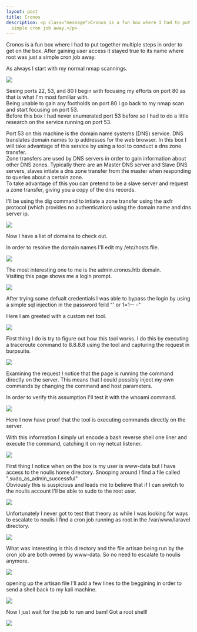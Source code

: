 ```yaml
---
layout: post
title: Cronos
description: <p class="message">Cronos is a fun box where I had to put together multiple steps in order to get on the box. After gaining user access it stayed true to its name where root was just a 
  simple cron job away.</p>
---
```


<p class="message">
  Cronos is a fun box where I had to put together multiple steps in order to get on the box. After gaining user access it stayed true to its name where root was just a 
  simple cron job away. 
</p>

As always I start with my normal nmap scannings.

<img src="https://raw.githubusercontent.com/lukej2680/lukej2680.github.io/master/_images/cronos/nmap.png">

Seeing ports 22, 53, and 80 I begin with focusing my efforts on port 80 as that is what I'm most familiar with.\
Being unable to gain any footholds on port 80 I go back to my nmap scan and start focusing on port 53.\
Before this box I had never enumerated port 53 before so I had to do a little research on the service running on port 53.

<p class="message">Port 53 on this machine is the domain name systems (DNS) service. DNS translates domain names to ip addresses for the web browser. 
In this box I will take advantage of this service by using a tool to conduct a dns zone transfer.
<br>
Zone transfers are used by DNS servers in order to gain information about other DNS zones. Typically there are an Master DNS server and Slave DNS servers, slaves
intiate a dns zone transfer from the master when responding to queries about a certain zone. 
<br>
To take advantage of this you can pretend to be a slave server and request a zone transfer, giving you a copy of the dns records.  
</p>

I'll be using the dig command to intiate a zone transfer using the axfr protocol (which provides no authentication) using the domain name and dns server ip.

<img src="https://raw.githubusercontent.com/lukej2680/lukej2680.github.io/master/_images/cronos/dig.png">

Now I have a list of domains to check out.

In order to resolve the domain names I'll edit my /etc/hosts file.

<img src="https://raw.githubusercontent.com/lukej2680/lukej2680.github.io/master/_images/cronos/hosts.png">

The most interesting one to me is the admin.cronos.htb domain.\
Visiting this page shows me a login prompt.

<img src="https://raw.githubusercontent.com/lukej2680/lukej2680.github.io/master/_images/cronos/login_screen.png">

After trying some defualt credentials I was able to bypass the login by using a simple sql injection in the password feild "' or 1=1-- -"

Here I am greeted with a custom net tool.

<img src="https://raw.githubusercontent.com/lukej2680/lukej2680.github.io/master/_images/cronos/net_tool.png">

First thing I do is try to figure out how this tool works. I do this by executing a traceroute command to 8.8.8.8 using the tool and capturing the request in 
burpsuite.

<img src="https://raw.githubusercontent.com/lukej2680/lukej2680.github.io/master/_images/cronos/ping_capture.png">

Examining the request I notice that the page is running the command directly on the server. This means that I could possibly inject my own commands by 
changing the command and host parameters.

In order to verify this assumption I'll test it with the whoami command.

<img src="https://raw.githubusercontent.com/lukej2680/lukej2680.github.io/master/_images/cronos/burp.png">

Here I now have proof that the tool is executing commands directly on the server.

With this information I simply url encode a bash reverse shell one liner and execute the command, catching it on my netcat listener.

<img src="https://raw.githubusercontent.com/lukej2680/lukej2680.github.io/master/_images/cronos/user_reverse_shell.png">

First thing I notice when on the box is my user is www-data but I have access to the noulis home directory. Snooping around I find a file called ".sudo_as_admin_successful"\
Obviously this is suspicious and leads me to believe that if I can switch to the noulis account I'll be able to sudo to the root user.

<img src="https://raw.githubusercontent.com/lukej2680/lukej2680.github.io/master/_images/cronos/directory_contents.png">

Unfortunately I never got to test that theory as while I was looking for ways to escalate to noulis I find a cron job running as root in the /var/www/laravel directory.

<img src="https://raw.githubusercontent.com/lukej2680/lukej2680.github.io/master/_images/cronos/cron_jobs.png">

What was interesting is this directory and the file artisan being run by the cron job are both owned by www-data. So no need to escalate to noulis anymore.

<img src="https://raw.githubusercontent.com/lukej2680/lukej2680.github.io/master/_images/cronos/file_permissions.png">

opening up the artisan file I'll add a few lines to the beggining in order to send a shell back to my kali machine.

<img src="https://raw.githubusercontent.com/lukej2680/lukej2680.github.io/master/_images/cronos/mod_cronjob.png">

Now I just wait for the job to run and bam! Got a root shell!

<img src="https://raw.githubusercontent.com/lukej2680/lukej2680.github.io/master/_images/cronos/root.png">
